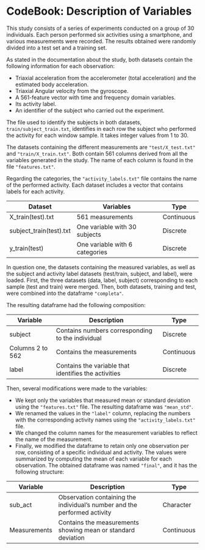 # CodeBook: Description of Variables  

This study consists of a series of experiments conducted on a group of 30 individuals. Each person performed six activities using a smartphone, and various measurements were recorded. The results obtained were randomly divided into a test set and a training set.  

As stated in the documentation about the study, both datasets contain the following information for each observation:  

- Triaxial acceleration from the accelerometer (total acceleration) and the estimated body acceleration.  
- Triaxial Angular velocity from the gyroscope.  
- A 561-feature vector with time and frequency domain variables.  
- Its activity label.  
- An identifier of the subject who carried out the experiment.  

The file used to identify the subjects in both datasets, `train/subject_train.txt`, identifies in each row the subject who performed the activity for each window sample. It takes integer values from 1 to 30.  

The datasets containing the different measurements are `"test/X_test.txt"` and `"train/X_train.txt"`. Both contain 561 columns derived from all the variables generated in the study. The name of each column is found in the file `"features.txt"`.  

Regarding the categories, the `"activity_labels.txt"` file contains the name of the performed activity. Each dataset includes a vector that contains labels for each activity.  

| Dataset   | Variables | Type    |  
|-----------|----------|---------|  
| X_train(test).txt    | 561 measurements   | Continuous    |  
| subject_train(test).txt    | One variable with 30 subjects   | Discrete |  
| y_train(test)     | One variable with 6 categories  | Discrete  |  

In question one, the datasets containing the measured variables, as well as the subject and activity label datasets (test/train, subject, and label), were loaded. First, the three datasets (data, label, subject) corresponding to each sample (test and train) were merged. Then, both datasets, training and test, were combined into the dataframe `"completa"`.  

The resulting dataframe had the following composition:  

| Variable | Description | Type |  
|-----------|-------------|------|  
|subject    | Contains numbers corresponding to the individual | Discrete |  
|Columns 2 to 562| Contains the measurements | Continuous |  
|label| Contains the variable that identifies the activities | Discrete |  

Then, several modifications were made to the variables:  

- We kept only the variables that measured mean or standard deviation using the `"features.txt"` file. The resulting dataframe was `"mean_std"`.  
- We renamed the values in the `"label"` column, replacing the numbers with the corresponding activity names using the `"activity_labels.txt"` file.  
- We changed the column names for the measurement variables to reflect the name of the measurement.  
- Finally, we modified the dataframe to retain only one observation per row, consisting of a specific individual and activity. The values were summarized by computing the mean of each variable for each observation. The obtained dataframe was named `"final"`, and it has the following structure:  

| Variable | Description | Type |  
|-----------|-------------|------|  
|sub_act    | Observation containing the individual’s number and the performed activity | Character |  
|Measurements| Contains the measurements showing mean or standard deviation | Continuous |  
